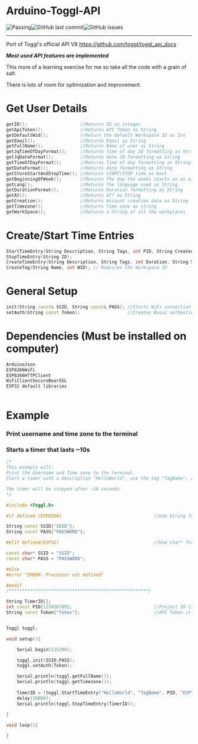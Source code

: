 # Arduino-Toggl-API

![Passing](https://img.shields.io/badge/build-passing-brightgreen)![GitHub last commit](https://img.shields.io/github/last-commit/JoeyStrandnes/Arduino-Toggl-API)![GitHub issues](https://img.shields.io/github/issues/JoeyStrandnes/Arduino-Toggl-API)

****

Port of Toggl's official API V8 https://github.com/toggl/toggl_api_docs

***Most used API features are implemented***

This more of a learning exercise for me so take all the code with a grain of salt.

There is lots of room for optimization and improvement.



# Get User Details
```c++
getID();                    //Returns ID as integer
getApiToken();              //Returns API Token as String
getDefaultWid();            //Return the default Workspace ID as Int
getEmail();                 //Returns Email as String   
getFullName();              //Returns Name of user as String
getJqTimeOfDayFormat();     //Returns Time of day JQ formatting as String
getJqDateFormat();          //Returns date JQ formatting as String
getTimeOfDayFormat();       //Returns Time of day formatting as String
getDateFormat();            //Returns date formatting as String
getStoreStartAndStopTime(); //Returns START/STOP time as bool
getBeginningOfWeek();       //Returns The day the weeks starts on as uint
getLang();                  //Returns The language used as String
getDurationFormat();        //Returns Duration formatting as String
getAt();                    //Returns AT? as String
getCreation();              //Returns Account creation date as String
getTimezone();              //Returns Time zone as string
getWorkSpace();             //Returns a String of all the workplaces
```
# Create/Start Time Entries
```c++
StartTimeEntry(String Description, String Tags, int PID, String CreatedWith); 	// Returns the timer ID as a String
StopTimeEntry(String ID);													  	//Returns HTTP error in form of string
CreateTimeEntry(String Description, String Tags, int Duration, String Start, int PID, String CreatedWith); // Returns the timer ID as a String
CreateTag(String Name, int WID); // Requires the Workspace ID
```

# General Setup
```c++
init(String const& SSID, String const& PASS); //Starts WiFi connection
setAuth(String const Token);                  //Creates Basic authentication key
```

# Dependencies (Must be installed on computer)
```markdown
ArduinoJson
ESP8266WiFi
ESP8266HTTPClient
WiFiClientSecureBearSSL
ESP32 default libraries
   
```
# Example

### Print username and time zone to the terminal

### Starts a timer that lasts ~10s

```c++
/*
This example will:
Print the Username and Time zone to the terminal.
Start a timer with a description "HelloWorld", use the tag "TagName", and created by "ESP". The PID must be collected by the user at the moment.

The timer will be stopped after ~10 seconds
*/

#include <Toggl.h>

#if defined (ESP8266)         							//Use String for ESP8266

String const SSID{"SSID"};
String const PASS{"PASSWORD"};

#elif defined(ESP32)         	 						//Use char* for ESP32

const char* SSID = "SSID";
const char* PASS = "PASSWORD";

#else
#error "ERROR: Processor not defined"

#endif
/*****************************************************/

String TimerID{};
int const PID{123456789};                               //Project ID is specific to each user project
String const Token{"Token"}; 							//API Token is found in "Profile Settings" 


Toggl toggl;

void setup(){

    Serial.begin(115200);

    toggl.init(SSID,PASS);
    toggl.setAuth(Token);

    Serial.println(toggl.getFullName());
    Serial.println(toggl.getTimezone());
    
    TimerID = (toggl.StartTimeEntry("HelloWorld", "TagName", PID, "ESP"));
    delay(10000);
    Serial.println(toggl.StopTimeEntry(TimerID));
  
}

void loop(){

}


```
